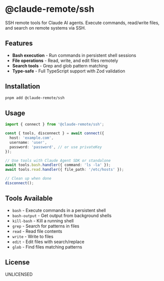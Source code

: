 # @claude-remote/ssh

SSH remote tools for Claude AI agents. Execute commands, read/write files, and
search on remote systems via SSH.

## Features

- **Bash execution** - Run commands in persistent shell sessions
- **File operations** - Read, write, and edit files remotely
- **Search tools** - Grep and glob pattern matching
- **Type-safe** - Full TypeScript support with Zod validation

## Installation

```bash
pnpm add @claude-remote/ssh
```

## Usage

```typescript
import { connect } from '@claude-remote/ssh';

const { tools, disconnect } = await connect({
  host: 'example.com',
  username: 'user',
  password: 'password', // or use privateKey
});

// Use tools with Claude Agent SDK or standalone
await tools.bash.handler({ command: 'ls -la' });
await tools.read.handler({ file_path: '/etc/hosts' });

// Clean up when done
disconnect();
```

## Tools Available

- `bash` - Execute commands in a persistent shell
- `bash-output` - Get output from background shells
- `kill-bash` - Kill a running shell
- `grep` - Search for patterns in files
- `read` - Read file contents
- `write` - Write to files
- `edit` - Edit files with search/replace
- `glob` - Find files matching patterns

## License

UNLICENSED

